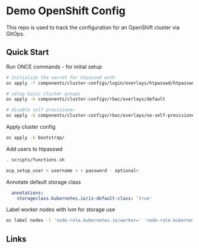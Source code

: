 # Demo OpenShift Config

This repo is used to track the configuration for an OpenShift cluster via GitOps.

## Quick Start

Run ONCE commands - for initial setup

```sh
# initialize the secret for htpasswd auth
oc apply -f components/cluster-configs/login/overlays/htpasswd/htpasswd-secret.yaml

# setup basic cluster groups
oc apply -k components/cluster-configs/rbac/overlays/default

# disable self provisioner
oc apply -k components/cluster-configs/rbac/overlays/no-self-provisioner
```

Apply cluster config

```sh
oc apply -k bootstrap/
```

Add users to htpasswd

```sh
. scripts/functions.sh

ocp_setup_user < username > < password - optional>
```

Annotate default storage class

```yaml
  annotations:
    storageclass.kubernetes.io/is-default-class: 'true'
```

Label worker nodes with lvm for storage use

```sh
oc label nodes -l 'node-role.kubernetes.io/worker=' 'node-role.kubernetes.io/lvm='
```

## Links

